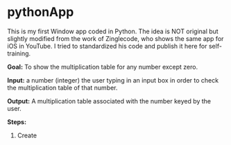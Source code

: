 # pythonApp
This is my first Window app coded in Python.
The idea is NOT original but slightly modified from the work of Zinglecode, who shows the same app for iOS in YouTube.
I tried to standardized his code and publish it here for self-training.

__Goal:__ To show the multiplication table for any number except zero.

__Input:__ a number (integer) the user typing in an input box in order to check the multiplication table of that number.

__Output:__ A multiplication table associated with the number keyed by the user.

__Steps:__

1. Create 
